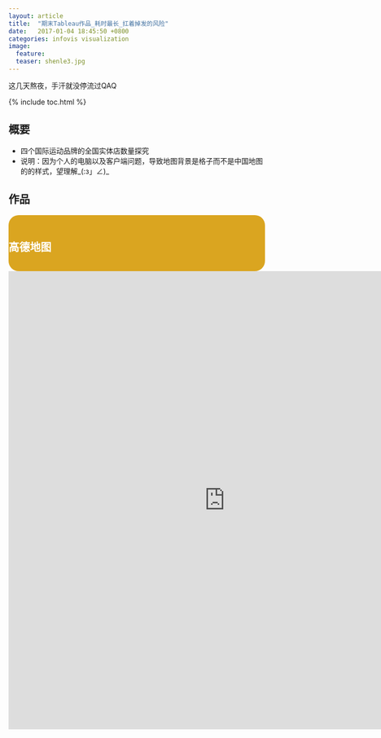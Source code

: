 ```yaml
---
layout: article
title:  "期末Tableau作品_耗时最长_扛着掉发的风险"
date:   2017-01-04 18:45:50 +0800
categories: infovis visualization
image: 
  feature: 
  teaser: shenle3.jpg
---
```

  
这几天熬夜，手汗就没停流过QAQ

{% include toc.html %}



## 概要

- 四个国际运动品牌的全国实体店数量探究
- 说明：因为个人的电脑以及客户端问题，导致地图背景是格子而不是中国地图的的样式，望理解_(:з」∠)_

## 作品

<div style="background: #DAA520; color:white;border-radius:20px">
    <h2>高德地图</h2>  
</div>
<iframe src="https://public.tableau.com/profile/.6733#!/vizhome/222_28/sheet8/sheet4?:embed=y&:display_count=yes&publish=yes/Dashboard1?:showVizHome=no&:embed=truehttps://public.tableau.com/shared/DJPSG6CX9?:display_count=yes" width="850px" height="900px" frameborder="0"></iframe>
